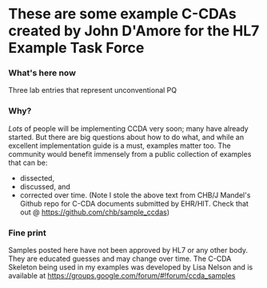 # These are some example C-CDAs created by John D'Amore for the HL7 Example Task Force


### What's here now
Three lab entries that represent unconventional PQ

### Why?
*Lots* of people will be implementing CCDA very soon; many have already started.
But there are big questions about how to do what, and while an excellent 
implementation guide is a must, examples matter too.  The community would
benefit immensely from a public collection of examples that can be:
 * dissected,
 * discussed, and 
 * corrected over time.
(Note I stole the above text from CHB/J Mandel's Github repo for C-CDA documents submitted by EHR/HIT. Check that out @ https://github.com/chb/sample_ccdas)

### Fine print
Samples posted here have not been approved by HL7 or any other body. They are educated guesses and may change over time. The C-CDA Skeleton being used in my examples was developed by Lisa Nelson and is available at https://groups.google.com/forum/#!forum/ccda_samples